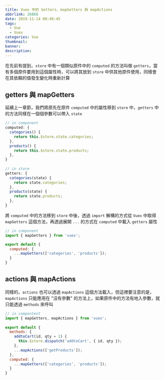 ```yaml
---
title: Vuex 中的 Getters、mapGetters 與 mapActions
abbrlink: 26866
date: 2019-11-14 00:49:45
tags:
  - Vue
  - Vuex
categories: Vue
thumbnail:
banner:
description:
---
```


在先前有提到，`store` 中有一個類似原件中的 `computed` 的方法叫做 `getters`，當有多個原件要用到這個屬性時，可以將其放到 `store` 中供其他原件使用，同樣會在其依賴的值發生變化時重新計算

<!-- more -->

## getters 與 mapGetters

延續上一章節，我們將原先在原件 `computed` 中的屬性移到 `store` 中，`getters` 中的方法同樣在一個個參數可以帶入 `state`

``` js
// in component
computed: {
  categories() {
    return this.$store.state.categories;
  },
  products() {
    return this.$store.state.products;
  },
}
          
// in store
getters: {
  categories(state) {
    return state.categories;
  },
  products(state) {
    return state.products;
  },
}
```

將 `computed` 中的方法移到 `store` 中後，透過 `import` 解構的方式從 `Vuex` 中取得 `mapGetters` 這個方法，再透過展開 `...` 的方式在 `computed` 中載入 `getters` 屬性

``` js
// in component
import { mapGetters } from 'vuex';

export default {
  computed: {
    ...mapGetters(['categories', 'products']);
  }
}
```

## actions 與 mapActions

同樣的，`actions` 也可以透過 `mapActions` 這個方法載入，但這裡要注意的是，`mapActions` 只能應用在 "沒有參數" 的方法上，如果原件中的方法有地入參數，就只能透過 `methods` 來呼叫

``` js
// in compontent
import { mapGetters, mapActions } from 'vuex';
          
export default {
  methods: {
    addtoCart(id, qty = 1) {
      this.$store.dispatch('addtoCart', { id, qty });
    },
    ...mapActions(['getProducts']);
  },
  computed: {
    ...mapGetters(['categories', 'products']);
  }
}
```